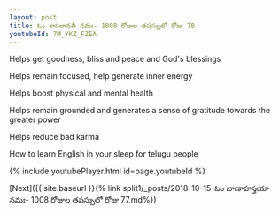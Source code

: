 ```yaml
---
layout: post
title: ఓం కాపలావతీ నమః- 1008 రోజుల తపస్సులో రోజు 78
youtubeId: 7M_YKZ_FZEA
---
```

 
 
Helps get goodness, bliss and peace and God's blessings
 
Helps remain focused, help generate inner energy 
 
Helps boost physical and mental health 
 
Helps remain grounded and generates a sense of gratitude towards the greater power 
 
Helps reduce bad karma
 
How to learn English in your sleep for telugu people
 
 
 
 


{% include youtubePlayer.html id=page.youtubeId %}
 
[Next]({{ site.baseurl }}{% link split1/_posts/2018-10-15-ఓం బాణాహస్తయా నమః- 1008 రోజుల తపస్సులో రోజు 77.md%})
 

